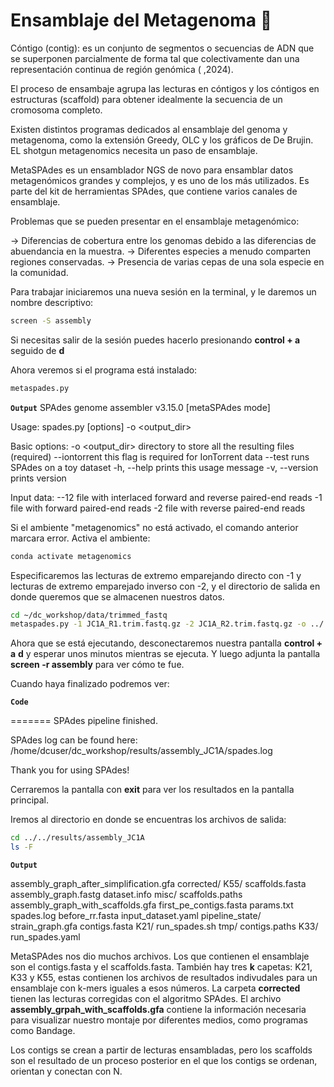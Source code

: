 # Ensamblaje del Metagenoma 🧩 

 Cóntigo (contig): es un conjunto de segmentos o secuencias de ADN que se superponen parcialmente de forma tal que colectivamente dan una representación continua de región genómica ( ,2024).

 El proceso de ensambaje agrupa las lecturas en cóntigos y los cóntigos en estructuras (scaffold) para obtener idealmente la secuencia de un cromosoma completo. 

 Existen distintos programas dedicados al ensamblaje del genoma y metagenoma, como la extensión Greedy, OLC y los gráficos de De Brujin. EL shotgun metagenomics necesita un paso de ensamblaje.

 MetaSPAdes es un ensamblador NGS de novo para ensamblar datos metagenómicos grandes y complejos, y es uno de los más utilizados. Es parte del kit de herramientas SPAdes, que contiene varios canales de ensamblaje.

Problemas que se pueden presentar en el ensamblaje metagenómico:

-> Diferencias de cobertura entre los genomas debido a las diferencias de abuendancia en la muestra.
-> Diferentes especies a menudo comparten regiones conservadas.
-> Presencia de varias cepas de una sola especie en la comunidad.

Para trabajar iniciaremos una nueva sesión en la terminal, y le daremos un nombre descriptivo:

```bash
screen -S assembly
```

Si necesitas salir de la sesión puedes hacerlo presionando **control + a** seguido de **d**

Ahora veremos si el programa está instalado:

```bash
metaspades.py
```

   **`Output`** 
SPAdes genome assembler v3.15.0 [metaSPAdes mode]

Usage: spades.py [options] -o <output_dir>

Basic options:
  -o <output_dir>             directory to store all the resulting files (required)
  --iontorrent                this flag is required for IonTorrent data
  --test                      runs SPAdes on a toy dataset
  -h, --help                  prints this usage message
  -v, --version               prints version

Input data:
  --12 <filename>             file with interlaced forward and reverse paired-end reads
  -1 <filename>               file with forward paired-end reads
  -2 <filename>               file with reverse paired-end reads

Si el ambiente "metagenomics" no está activado, el comando anterior marcara error. Activa el ambiente:

``` bash
conda activate metagenomics
```

Especificaremos las lecturas de extremo emparejando directo con -1 y lecturas de extremo emparejado inverso con -2, y el directorio de salida en donde queremos que se almacenen nuestros datos.

 ``` bash
cd ~/dc_workshop/data/trimmed_fastq
metaspades.py -1 JC1A_R1.trim.fastq.gz -2 JC1A_R2.trim.fastq.gz -o ../../results/assembly_JC1A
```
Ahora que se está ejecutando, desconectaremos nuestra pantalla **control + a** **d** y esperar unos minutos mientras se ejecuta. Y luego adjunta la pantalla **screen -r assembly** para ver cómo te fue.

Cuando haya finalizado podremos ver:

   **`Code`** 

======= SPAdes pipeline finished.

SPAdes log can be found here: /home/dcuser/dc_workshop/results/assembly_JC1A/spades.log

Thank you for using SPAdes!

Cerraremos la pantalla con **exit** para ver los resultados en la pantalla principal.

Iremos al directorio en donde se encuentras los archivos de salida:

``` bash
cd ../../results/assembly_JC1A
ls -F
```

   **`Output`** 
   
assembly_graph_after_simplification.gfa  corrected/              K55/             scaffolds.fasta
assembly_graph.fastg                     dataset.info            misc/            scaffolds.paths
assembly_graph_with_scaffolds.gfa        first_pe_contigs.fasta  params.txt       spades.log
before_rr.fasta                          input_dataset.yaml      pipeline_state/  strain_graph.gfa
contigs.fasta                            K21/                    run_spades.sh    tmp/
contigs.paths                            K33/                    run_spades.yaml

MetaSPAdes nos dio muchos archivos. Los que contienen el ensamblaje son el contigs.fasta y el scaffolds.fasta. También hay tres **k** capetas: K21, K33 y K55, estas contienen los archivos de resultados indivudales para un ensamblaje con k-mers iguales a esos números. La carpeta **corrected** tienen las lecturas corregidas con el algoritmo SPAdes. El archivo **assembly_grpah_with_scaffolds.gfa** contiene la información necesaria para visualizar nuestro montaje por diferentes medios, como programas como Bandage.

Los contigs se crean a partir de lecturas ensambladas, pero los scaffolds son el resultado de un proceso posterior en el que los contigs se ordenan, orientan y conectan con N.

